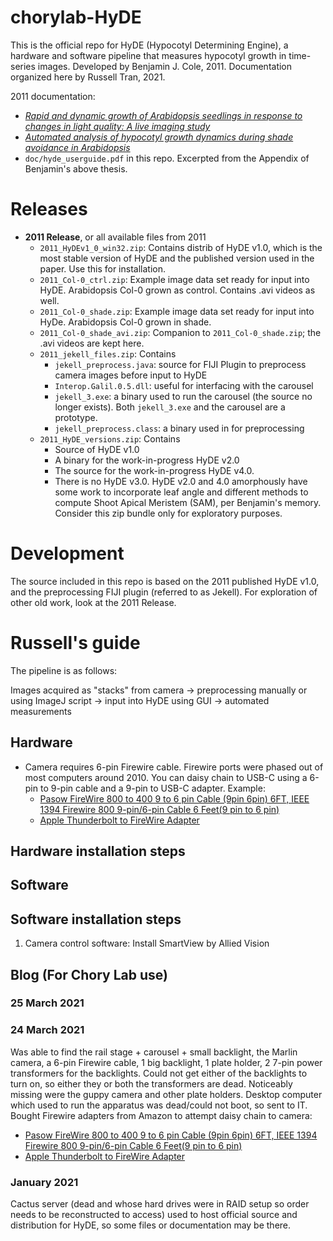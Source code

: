 # chorylab-HyDE
This is the official repo for HyDE (Hypocotyl Determining Engine), a hardware and software pipeline that measures hypocotyl growth in time-series images. Developed by Benjamin J. Cole, 2011. Documentation organized here by Russell Tran, 2021.  

2011 documentation:

- [*Rapid and dynamic growth of Arabidopsis seedlings in response to changes in light
quality: A live imaging study*](https://escholarship.org/content/qt8j3081vb/qt8j3081vb_noSplash_5ff25572facd6a6b99431395aba48c39.pdf?t=n701fs)
- [*Automated analysis of hypocotyl growth dynamics during shade avoidance in Arabidopsis*](https://doi.org/10.1111/j.1365-313X.2010.04476.x)
- `doc/hyde_userguide.pdf` in this repo. Excerpted from the Appendix of Benjamin's above thesis.

# Releases

* **2011 Release**, or all available files from 2011
	* `2011_HyDEv1_0_win32.zip`: Contains distrib of HyDE v1.0, which is the most stable version of HyDE and the published version used in the paper. Use this for installation.
	* `2011_Col-0_ctrl.zip`: Example image data set ready for input into HyDE. Arabidopsis Col-0 grown as control. Contains .avi videos as well.
	* `2011_Col-0_shade.zip`: Example image data set ready for input into HyDe. Arabidopsis Col-0 grown in shade.
	* `2011_Col-0_shade_avi.zip`: Companion to `2011_Col-0_shade.zip`; the .avi videos are kept here.
	* `2011_jekell_files.zip`: Contains
		* `jekell_preprocess.java`: source for FIJI Plugin to preprocess camera images before input to HyDE
		* `Interop.Galil.0.5.dll`: useful for interfacing with the carousel
		* `jekell_3.exe`: a binary used to run the carousel (the source no longer exists). Both `jekell_3.exe` and the carousel are a prototype.
		* `jekell_preprocess.class`: a binary used in for preprocessing
	* `2011_HyDE_versions.zip`: Contains 
		* Source of HyDE v1.0 
		* A binary for the work-in-progress HyDE v2.0 
		* The source for the work-in-progress HyDE v4.0. 
		* There is no HyDE v3.0. HyDE v2.0 and 4.0 amorphously have some work to incorporate leaf angle and different methods to compute Shoot Apical Meristem (SAM), per Benjamin's memory. Consider this zip bundle only for exploratory purposes.

# Development
The source included in this repo is based on the 2011 published HyDE v1.0, and the preprocessing FIJI plugin (referred to as Jekell). For exploration of other old work, look at the 2011 Release.

# Russell's guide
The pipeline is as follows:

Images acquired as "stacks" from camera -> preprocessing manually or using ImageJ script -> input into HyDE using GUI -> automated measurements


## Hardware
- Camera requires 6-pin Firewire cable. Firewire ports were phased out of most computers around 2010. You can daisy chain to USB-C using a 6-pin to 9-pin cable and a 9-pin to USB-C adapter. Example:
	- [Pasow FireWire 800 to 400 9 to 6 pin Cable (9pin 6pin) 6FT, IEEE 1394 Firewire 800 9-pin/6-pin Cable 6 Feet(9 pin to 6 pin)](https://www.amazon.com/gp/product/B00X65XHZG/ref=ppx_yo_dt_b_asin_title_o01_s00?ie=UTF8&psc=1)
	- [Apple Thunderbolt to FireWire Adapter](https://www.amazon.com/gp/product/B00SQ2CJUS/ref=ppx_yo_dt_b_asin_title_o01_s01?ie=UTF8&psc=1)

## Hardware installation steps

## Software

## Software installation steps

1. Camera control software: Install SmartView by Allied Vision

## Blog (For Chory Lab use)

### 25 March 2021

### 24 March 2021
Was able to find the rail stage + carousel + small backlight, the Marlin camera, a 6-pin Firewire cable, 1 big backlight, 1 plate holder, 2 7-pin power transformers for the backlights. Could not get either of the backlights to turn on, so either they or both the transformers are dead. Noticeably missing were the guppy camera and other plate holders. Desktop computer which used to run the apparatus was dead/could not boot, so sent to IT. Bought Firewire adapters from Amazon to attempt daisy chain to camera:

- [Pasow FireWire 800 to 400 9 to 6 pin Cable (9pin 6pin) 6FT, IEEE 1394 Firewire 800 9-pin/6-pin Cable 6 Feet(9 pin to 6 pin)](https://www.amazon.com/gp/product/B00X65XHZG/ref=ppx_yo_dt_b_asin_title_o01_s00?ie=UTF8&psc=1)
- [Apple Thunderbolt to FireWire Adapter](https://www.amazon.com/gp/product/B00SQ2CJUS/ref=ppx_yo_dt_b_asin_title_o01_s01?ie=UTF8&psc=1)

### January 2021
Cactus server (dead and whose hard drives were in RAID setup so order needs to be reconstructed to access) used to host official source and distribution for HyDE, so some files or documentation may be there.
